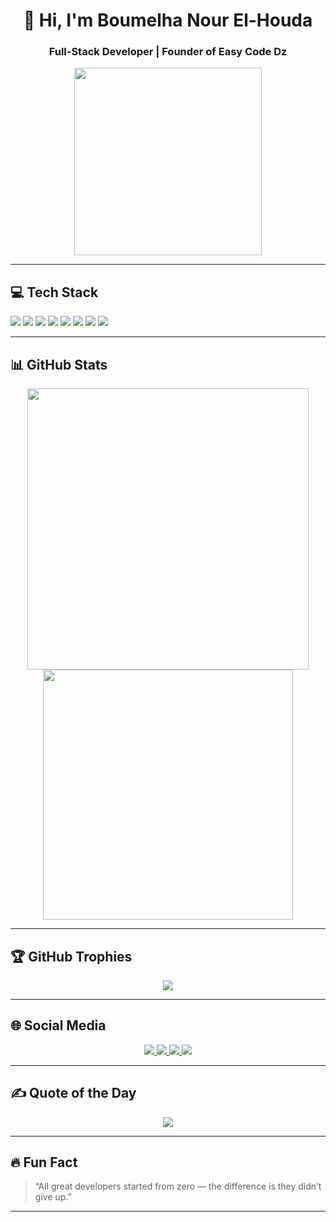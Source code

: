 <h1 align="center">👋 Hi, I'm Boumelha Nour El-Houda</h1>
<h3 align="center">Full-Stack Developer | Founder of Easy Code Dz</h3>

<p align="center">
  <img src="https://media.giphy.com/media/qgQUggAC3Pfv687qPC/giphy.gif" width="300"/>
</p>

---

## 💻 Tech Stack

<p>
  <img src="https://img.shields.io/badge/HTML5-e34c26?style=for-the-badge&logo=html5&logoColor=white" />
  <img src="https://img.shields.io/badge/CSS3-1572b6?style=for-the-badge&logo=css3&logoColor=white" />
  <img src="https://img.shields.io/badge/JavaScript-f7df1e?style=for-the-badge&logo=javascript&logoColor=black" />
  <img src="https://img.shields.io/badge/Node.js-339933?style=for-the-badge&logo=nodedotjs&logoColor=white" />
  <img src="https://img.shields.io/badge/MySQL-00758F?style=for-the-badge&logo=mysql&logoColor=white" />
  <img src="https://img.shields.io/badge/Spring-6DB33F?style=for-the-badge&logo=spring&logoColor=white" />
  <img src="https://img.shields.io/badge/Java-007396?style=for-the-badge&logo=java&logoColor=white" />
  <img src="https://img.shields.io/badge/PHP-777bb4?style=for-the-badge&logo=php&logoColor=white" />
</p>

---

## 📊 GitHub Stats

<p align="center">
  <img src="https://github-readme-stats.vercel.app/api?username=BNHDeveloper&show_icons=true&theme=tokyonight" width="450"/>
  <img src="https://github-readme-streak-stats.herokuapp.com?user=BNHDeveloper&theme=tokyonight" width="400"/>
</p>

---

## 🏆 GitHub Trophies

<p align="center">
  <img src="https://github-profile-trophy.vercel.app/?username=BNHDeveloper&theme=tokyonight&margin-w=15&margin-h=15&no-bg=true" />
</p>

---

## 🌐 Social Media

<p align="center">
  <a href="https://www.instagram.com/easy_code_dz" target="_blank">
    <img src="https://img.shields.io/badge/Instagram-E4405F?style=for-the-badge&logo=instagram&logoColor=white"/>
  </a>
  <a href="https://www.linkedin.com/in/nour-el-houda-boumelha-791514287" target="_blank">
    <img src="https://img.shields.io/badge/LinkedIn-0077B5?style=for-the-badge&logo=linkedin&logoColor=white"/>
  </a>
  <a href="https://www.tiktok.com/@easycodedz" target="_blank">
    <img src="https://img.shields.io/badge/TikTok-000000?style=for-the-badge&logo=tiktok&logoColor=white"/>
  </a>
  <a href="https://www.facebook.com/profile.php?id=100094468737676" target="_blank">
    <img src="https://img.shields.io/badge/Facebook-1877F2?style=for-the-badge&logo=facebook&logoColor=white"/>
  </a>
</p>


---

## ✍️ Quote of the Day

<p align="center">
  <img src="https://quotes-github-readme.vercel.app/api?type=horizontal&theme=radical" />
</p>

---

## 🔥 Fun Fact

> “All great developers started from zero — the difference is they didn’t give up.”

---


